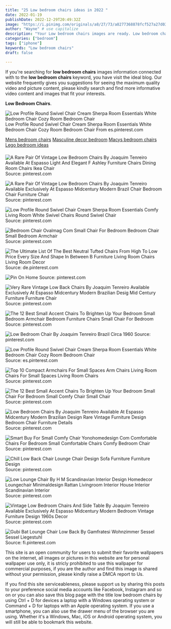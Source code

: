 ```yaml
---
title: "25 Low bedroom chairs ideas in 2022 "
date: 2022-01-19
publishDate: 2022-12-29T20:49:32Z
image: "https://i.pinimg.com/originals/a8/27/73/a8277368878fcf527a27d03a7e4fd23f.jpg"
author: "Wayne" # use capitalize
description: "Your Low bedroom chairs images are ready. Low bedroom chairs are a topic that is being searched for and liked by netizens now. You can Download the Low bedroom chairs files here. Download all royalty-free photos."
categories: ["bedroom"]
tags: ["iphone"]
keywords: "Low bedroom chairs"
draft: false

---
```


If you're searching for **low bedroom chairs** images information connected with to the **low bedroom chairs** keyword, you have visit the ideal  blog.  Our website frequently  gives you  suggestions  for seeing  the maximum  quality video and picture  content, please kindly search and find more informative video content and images  that fit your interests.

**Low Bedroom Chairs**. 

![Low Profile Round Swivel Chair Cream Sherpa Room Essentials White Bedroom Chair Cozy Room Bedroom Chair](https://i.pinimg.com/564x/80/7d/87/807d87ea3326732725144f7a7908560f.jpg "Low Profile Round Swivel Chair Cream Sherpa Room Essentials White Bedroom Chair Cozy Room Bedroom Chair")
Low Profile Round Swivel Chair Cream Sherpa Room Essentials White Bedroom Chair Cozy Room Bedroom Chair From es.pinterest.com

[Mens bedroom chairs](/mens-bedroom-chairs/)
[Masculine decor bedroom](/masculine-decor-bedroom/)
[Macys bedroom chairs](/macys-bedroom-chairs/)
[Lego bedroom ideas](/lego-bedroom-ideas/)



### 

 


![A Rare Pair Of Vintage Low Bedroom Chairs By Joaquim Tenreiro Available At Espasso Light And Elegant F Ashley Furniture Chairs Dining Room Chairs Ikea Chair](https://i.pinimg.com/originals/76/29/2d/76292d3e560e93201ca7e59283dd2436.jpg "A Rare Pair Of Vintage Low Bedroom Chairs By Joaquim Tenreiro Available At Espasso Light And Elegant F Ashley Furniture Chairs Dining Room Chairs Ikea Chair")
Source: pinterest.com

 

![A Rare Pair Of Vintage Low Bedroom Chairs By Joaquim Tenreiro Available Exclusively At Espasso Midcentury Modern Brazil Chair Bedroom Chair Furniture Chair](https://i.pinimg.com/originals/be/5e/d6/be5ed60b835373c69fa8f2af0c97d1d3.jpg "A Rare Pair Of Vintage Low Bedroom Chairs By Joaquim Tenreiro Available Exclusively At Espasso Midcentury Modern Brazil Chair Bedroom Chair Furniture Chair")
Source: pinterest.com

 

![Low Profile Round Swivel Chair Cream Sherpa Room Essentials Comfy Living Room White Swivel Chairs Round Swivel Chair](https://i.pinimg.com/736x/40/e0/74/40e0741f6cc2844589b713980e192628.jpg "Low Profile Round Swivel Chair Cream Sherpa Room Essentials Comfy Living Room White Swivel Chairs Round Swivel Chair")
Source: pinterest.com

 

![Bedroom Chair Ovalmag Com Small Chair For Bedroom Bedroom Chair Small Bedroom Armchair](https://i.pinimg.com/564x/71/e0/51/71e0519ec23574fc165e804682acbe2e.jpg "Bedroom Chair Ovalmag Com Small Chair For Bedroom Bedroom Chair Small Bedroom Armchair")
Source: pinterest.com

 

![The Ultimate List Of The Best Neutral Tufted Chairs From High To Low Price Every Size And Shape In Between B Furniture Living Room Chairs Living Room Decor](https://i.pinimg.com/736x/09/ec/0a/09ec0a415094da5967db1ede07eae152.jpg "The Ultimate List Of The Best Neutral Tufted Chairs From High To Low Price Every Size And Shape In Between B Furniture Living Room Chairs Living Room Decor")
Source: de.pinterest.com

 

![Pin On Home](https://i.pinimg.com/736x/ea/ca/97/eaca97f3dd223ca10f69c327a58261f2--teen-bedroom-chairs-teen-bedroom-decorations.jpg "Pin On Home")
Source: pinterest.com

 

![Very Rare Vintage Low Back Chairs By Joaquim Tenreiro Available Exclusively At Espasso Midcentury Modern Brazilian Desig Mid Century Furniture Furniture Chair](https://i.pinimg.com/originals/c4/7f/48/c47f488010bbb40d4bdd8998e7235d1e.jpg "Very Rare Vintage Low Back Chairs By Joaquim Tenreiro Available Exclusively At Espasso Midcentury Modern Brazilian Desig Mid Century Furniture Furniture Chair")
Source: pinterest.com

 

![The 12 Best Small Accent Chairs To Brighten Up Your Bedroom Small Bedroom Armchair Bedroom Furniture Chairs Small Chair For Bedroom](https://i.pinimg.com/736x/e4/f6/f2/e4f6f280dca7eca5876bf2d6ee45b91a.jpg "The 12 Best Small Accent Chairs To Brighten Up Your Bedroom Small Bedroom Armchair Bedroom Furniture Chairs Small Chair For Bedroom")
Source: pinterest.com

 

![Low Bedroom Chair By Joaquim Tenreiro Brazil Circa 1960](https://i.pinimg.com/originals/f3/e2/a6/f3e2a600a0e6189c6cf95f5531e4e2ad.jpg "Low Bedroom Chair By Joaquim Tenreiro Brazil Circa 1960")
Source: pinterest.com

 

![Low Profile Round Swivel Chair Cream Sherpa Room Essentials White Bedroom Chair Cozy Room Bedroom Chair](https://i.pinimg.com/564x/80/7d/87/807d87ea3326732725144f7a7908560f.jpg "Low Profile Round Swivel Chair Cream Sherpa Room Essentials White Bedroom Chair Cozy Room Bedroom Chair")
Source: es.pinterest.com

 

![Top 10 Compact Armchairs For Small Spaces Arm Chairs Living Room Chairs For Small Spaces Living Room Chairs](https://i.pinimg.com/originals/06/3f/d6/063fd6ab1fa6048ca9cd50a508149737.jpg "Top 10 Compact Armchairs For Small Spaces Arm Chairs Living Room Chairs For Small Spaces Living Room Chairs")
Source: pinterest.com

 

![The 12 Best Small Accent Chairs To Brighten Up Your Bedroom Small Chair For Bedroom Small Comfy Chair Small Chair](https://i.pinimg.com/736x/68/b8/da/68b8dac8322ece47835658cc9d14773f.jpg "The 12 Best Small Accent Chairs To Brighten Up Your Bedroom Small Chair For Bedroom Small Comfy Chair Small Chair")
Source: pinterest.com

 

![Low Bedroom Chairs By Joaquim Tenreiro Available At Espasso Midcentury Modern Brazilian Design Rare Vintage Furniture Design Bedroom Chair Furniture Details](https://i.pinimg.com/originals/76/ff/7a/76ff7acb91061ea8957c0980074ed716.jpg "Low Bedroom Chairs By Joaquim Tenreiro Available At Espasso Midcentury Modern Brazilian Design Rare Vintage Furniture Design Bedroom Chair Furniture Details")
Source: pinterest.com

 

![Smart Buy For Small Comfy Chair Yonohomedesign Com Comfortable Chairs For Bedroom Small Comfortable Chairs Comfy Bedroom Chair](https://i.pinimg.com/originals/c3/22/e4/c322e4f9317eb92e50693905f1fbd8ac.jpg "Smart Buy For Small Comfy Chair Yonohomedesign Com Comfortable Chairs For Bedroom Small Comfortable Chairs Comfy Bedroom Chair")
Source: pinterest.com

 

![Chill Low Back Chair Lounge Chair Design Sofa Furniture Furniture Design](https://i.pinimg.com/originals/37/6f/63/376f63e1d9392d597d3dd945744d7604.jpg "Chill Low Back Chair Lounge Chair Design Sofa Furniture Furniture Design")
Source: pinterest.com

 

![Low Lounge Chair By H M Scandinavian Interior Design Homedecor Loungechair Minimaldesign Rattan Livingroom Interior House Interior Scandinavian Interior](https://i.pinimg.com/originals/87/61/91/876191cd03b47bf122a28ef5ccaa6d14.jpg "Low Lounge Chair By H M Scandinavian Interior Design Homedecor Loungechair Minimaldesign Rattan Livingroom Interior House Interior Scandinavian Interior")
Source: pinterest.com

 

![Vintage Low Bedroom Chairs And Side Table By Joaquim Tenreiro Available Exclusively At Espasso Midcentury Modern Bedroom Vintage Furniture Design 1960s Decor](https://i.pinimg.com/originals/a4/99/31/a49931a4eabc8aa4571218666617d7d9.jpg "Vintage Low Bedroom Chairs And Side Table By Joaquim Tenreiro Available Exclusively At Espasso Midcentury Modern Bedroom Vintage Furniture Design 1960s Decor")
Source: pinterest.com

 

![Gubi Bat Lounge Chair Low Back By Gamfratesi Wohnzimmer Sessel Sessel Liegestuhl](https://i.pinimg.com/originals/a8/27/73/a8277368878fcf527a27d03a7e4fd23f.jpg "Gubi Bat Lounge Chair Low Back By Gamfratesi Wohnzimmer Sessel Sessel Liegestuhl")
Source: fi.pinterest.com

 

This site is an open community for users to submit their favorite wallpapers on the internet, all images or pictures in this website are for personal wallpaper use only, it is stricly prohibited to use this wallpaper for commercial purposes, if you are the author and find this image is shared without your permission, please kindly raise a DMCA report to Us.

If you find this site serviceableness, please support us by sharing this posts to your preference social media accounts like Facebook, Instagram and so on or you can also save this blog page with the title low bedroom chairs by using Ctrl + D for devices a laptop with a Windows operating system or Command + D for laptops with an Apple operating system. If you use a smartphone, you can also use the drawer menu of the browser you are using. Whether it's a Windows, Mac, iOS or Android operating system, you will still be able to bookmark this website.
